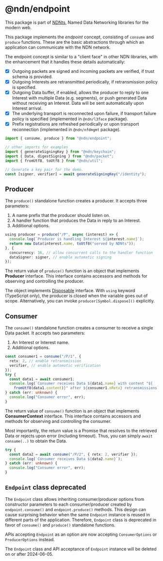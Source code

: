# @ndn/endpoint

This package is part of [NDNts](https://yoursunny.com/p/NDNts/), Named Data Networking libraries for the modern web.

This package implements the *endpoint* concept, consisting of `consume` and `produce` functions.
These are the basic abstractions through which an application can communicate with the NDN network.

The endpoint concept is similar to a "client face" in other NDN libraries, with the enhancement that it handles these details automatically:

* [X] Outgoing packets are signed and incoming packets are verified, if trust schema is provided.
* [X] Outgoing Interests are retransmitted periodically, if retransmission policy is specified.
* [X] Outgoing Data buffer, if enabled, allows the producer to reply to one Interest with multiple Data (e.g. segments), or push generated Data without receiving an Interest.
      Data will be sent automatically upon Interest arrival.
* [X] The underlying transport is reconnected upon failure, if transport failure policy is specified (implemented in `@ndn/l3face` package).
* [X] Prefix registrations are refreshed periodically or upon transport reconnection (implemented in `@ndn/nfdmgmt` package).

```ts
import { consume, produce } from "@ndn/endpoint";

// other imports for examples
import { generateSigningKey } from "@ndn/keychain";
import { Data, digestSigning } from "@ndn/packet";
import { fromUtf8, toUtf8 } from "@ndn/util";

// Generate a key pair for the demo.
const [signer, verifier] = await generateSigningKey("/identity");
```

## Producer

The `produce()` standalone function creates a producer.
It accepts three parameters:

1. A name prefix that the producer should listen on.
2. A handler function that produces the Data in reply to an Interest.
3. Additional options.

```ts
using producer = produce("/P", async (interest) => {
  console.log(`Producer is handling Interest ${interest.name}`);
  return new Data(interest.name, toUtf8("served by NDNts"));
}, {
  concurrency: 16, // allow concurrent calls to the handler function
  dataSigner: signer, // enable automatic signing
});
```

The return value of `produce()` function is an object that implements **Producer** interface.
This interface contains accessors and methods for observing and controlling the producer.

The object implements [Disposable](https://github.com/tc39/proposal-explicit-resource-management) interface.
With `using` keyword (TypeScript only), the producer is closed when the variable goes out of scope.
Alternatively, you can invoke `producer[Symbol.dispose]()` explicitly.

## Consumer

The `consume()` standalone function creates a consumer to receive a single Data packet.
It accepts two parameters:

1. An Interest or Interest name.
2. Additional options.

```ts
const consumer1 = consume("/P/1", {
  retx: 2, // enable retransmission
  verifier, // enable automatic verification
});
try {
  const data1 = await consumer1;
  console.log(`Consumer receives Data ${data1.name} with content "${
    fromUtf8(data1.content)}" after ${consumer1.nRetx} retransmissions`);
} catch (err: unknown) {
  console.log("Consumer error", err);
}
```

The return value of `consume()` function is an object that implements **ConsumerContext** interface.
This interface contains accessors and methods for observing and controlling the consumer.

Most importantly, the return value is a Promise that resolves to the retrieved Data or rejects upon error (including timeout).
Thus, you can simply `await consume(..)` to obtain the Data.

```ts
try {
  const data2 = await consume("/P/2", { retx: 2, verifier });
  console.log(`Consumer receives Data ${data2.name}`);
} catch (err: unknown) {
  console.log("Consumer error", err);
}
```

## `Endpoint` class deprecated

The `Endpoint` class allows inheriting consumer/producer options from constructor parameters to each consumer/producer created by `endpoint.consume()` and `endpoint.produce()` methods.
This design can cause surprising behavior when the same `Endpoint` instance is reused in different parts of the application.
Therefore, `Endpoint` class is deprecated in favor of `consume()` and `produce()` standalone functions.

APIs accepting `Endpoint` as an option are now accepting `ConsumerOptions` or `ProducerOptions` instead.

The `Endpoint` class and API acceptance of `Endpoint` instance will be deleted on or after 2024-06-05.
